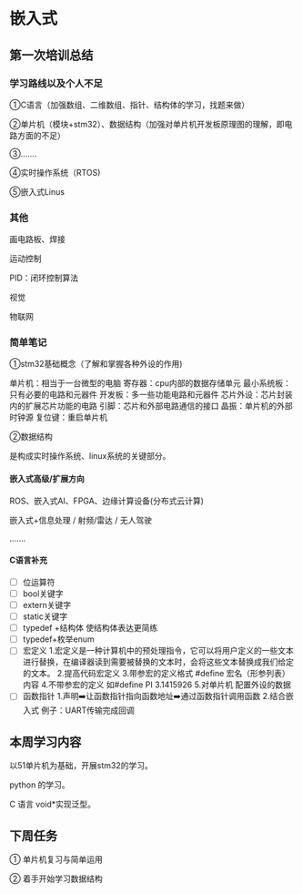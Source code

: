 # 嵌入式

## 第一次培训总结

### 学习路线以及个人不足

①C语言（加强数组、二维数组、指针、结构体的学习，找题来做）

②单片机（模块+stm32）、数据结构（加强对单片机开发板原理图的理解，即电路方面的不足）

③.......

④实时操作系统（RTOS)

⑤嵌入式Linus

### 其他

画电路板、焊接

运动控制

PID：闭环控制算法

视觉

物联网

### 简单笔记

①stm32基础概念（了解和掌握各种外设的作用)

单片机：相当于一台微型的电脑
寄存器：cpu内部的数据存储单元
最小系统板：只有必要的电路和元器件
开发板：多一些功能电路和元器件
芯片外设：芯片封装内的扩展芯片功能的电路
引脚：芯片和外部电路通信的接口
晶振：单片机的外部时钟源
复位键：重启单片机

②数据结构

是构成实时操作系统、linux系统的关键部分。

#### 嵌入式高级/扩展方向

ROS、嵌入式AI、FPGA、边缘计算设备(分布式云计算)

嵌入式+信息处理 / 射频/雷达 / 无人驾驶

.......

#### C语言补充

- [ ] 位运算符
- [ ] bool关键字
- [ ] extern关键字
- [ ] static关键字
- [ ] typedef +结构体
使结构体表达更简练
- [ ] typedef+枚举enum 
- [ ] 宏定义
1.宏定义是一种计算机中的预处理指令，它可以将用户定义的一些文本进行替换，在编译器读到需要被替换的文本时，会将这些文本替换成我们给定的文本。
2.提高代码宏定义
3.带参宏的定义格式
#define 宏名（形参列表）内容
4.不带参宏的定义
如#define PI 3.1415926
5.对单片机 配置外设的数据
- [ ] 函数指针
1.声明➡️让函数指针指向函数地址➡️通过函数指针调用函数
2.结合嵌入式
例子：UART传输完成回调

## 本周学习内容

以51单片机为基础，开展stm32的学习。

python 的学习。

C 语言 void\*实现泛型。

## 下周任务

① 单片机复习与简单运用

② 着手开始学习数据结构
